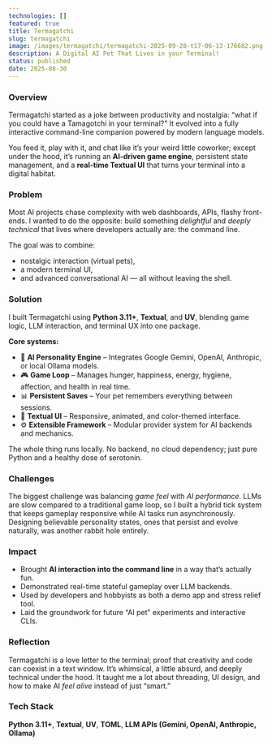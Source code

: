 ```yaml
---
technologies: []
featured: true
title: Termagatchi
slug: termagatchi
image: /images/termagatchi/termagatchi-2025-09-28-t17-06-13-176682.png
description: A Digital AI Pet That Lives in your Terminal!
status: published
date: 2025-08-30
---
```


### Overview

Termagatchi started as a joke between productivity and nostalgia: “what if you could have a Tamagotchi in your terminal?” It evolved into a fully interactive command-line companion powered by modern language models.

You feed it, play with it, and chat like it’s your weird little coworker; except under the hood, it’s running an **AI-driven game engine**, persistent state management, and a **real-time Textual UI** that turns your terminal into a digital habitat.

### Problem

Most AI projects chase complexity with web dashboards, APIs, flashy front-ends. I wanted to do the opposite: build something *delightful* and *deeply technical* that lives where developers actually are: the command line.

The goal was to combine:

- nostalgic interaction (virtual pets),
- a modern terminal UI,
- and advanced conversational AI — all without leaving the shell.

### Solution

I built Termagatchi using **Python 3.11+**, **Textual**, and **UV**, blending game logic, LLM interaction, and terminal UX into one package.

**Core systems:**

- 🤖 **AI Personality Engine** – Integrates Google Gemini, OpenAI, Anthropic, or local Ollama models.
- 🎮 **Game Loop** – Manages hunger, happiness, energy, hygiene, affection, and health in real time.
- 📊 **Persistent Saves** – Your pet remembers everything between sessions.
- 🎨 **Textual UI** – Responsive, animated, and color-themed interface.
- ⚙️ **Extensible Framework** – Modular provider system for AI backends and mechanics.

The whole thing runs locally. No backend, no cloud dependency; just pure Python and a healthy dose of serotonin.

### Challenges

The biggest challenge was balancing *game feel* with *AI performance*. LLMs are slow compared to a traditional game loop, so I built a hybrid tick system that keeps gameplay responsive while AI tasks run asynchronously. Designing believable personality states, ones that persist and evolve naturally, was another rabbit hole entirely.

### Impact

- Brought **AI interaction into the command line** in a way that’s actually fun.
- Demonstrated real-time stateful gameplay over LLM backends.
- Used by developers and hobbyists as both a demo app and stress relief tool.
- Laid the groundwork for future “AI pet” experiments and interactive CLIs.

### Reflection

Termagatchi is a love letter to the terminal; proof that creativity and code can coexist in a text window. It’s whimsical, a little absurd, and deeply technical under the hood. It taught me a lot about threading, UI design, and how to make AI *feel alive* instead of just “smart.”

### Tech Stack

**Python 3.11+**, **Textual**, **UV**, **TOML**, **LLM APIs (Gemini, OpenAI, Anthropic, Ollama)**
